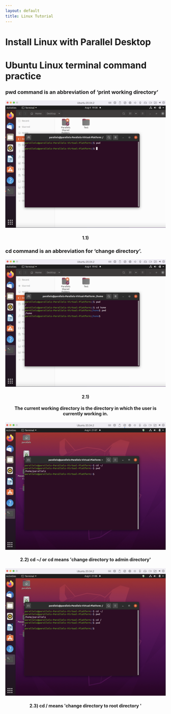 ```yaml
---
layout: default
title: Linux Tutorial
---
```

# Install Linux with Parallel Desktop

# Ubuntu Linux terminal command practice

### pwd command is an abbreviation of ‘print working directory’

<p align="center">
  <img src="/photo/Assignment1/Command/pwd.png" alt="Cute_boy" width="600" height="400"/>
 </p>
<h4 align = 'center'> 1.1) </h4>

### cd command is an abbreviation for ‘change directory’.

<p align="center">
 <img src="/photo/Assignment1/Command/cd1.png" alt="Cute_boy" width="600" height="400"/>
</p>
<h4 align = 'center'> 2.1) </h4>
<h4 align = 'center'> The current working directory is the directory in which the user is currently working in. </h4>

 <p align="center">
  <img src="/photo/Assignment1/Command/cd~:.png" alt="Cute_boy" width="600" height="400"/>
 </p>
<h4 align = 'center'> 2.2) cd ~/ or cd means 'change directory to admin directory' </h4>  
  
 <p align="center">
  <img src="/photo/Assignment1/Command/cd:.png" alt="Cute_boy" width="600" height="400"/>
 </p>
<h4 align = 'center'> 2.3) cd / means 'change directory to root directory ' </h4> 
